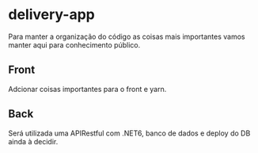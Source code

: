 # delivery-app
Para manter a organização do código as coisas mais importantes vamos manter aqui para conhecimento público.

## Front
Adcionar coisas importantes para o front e yarn.

## Back
Será utilizada uma APIRestful com .NET6, banco de dados e deploy do DB ainda à decidir.
